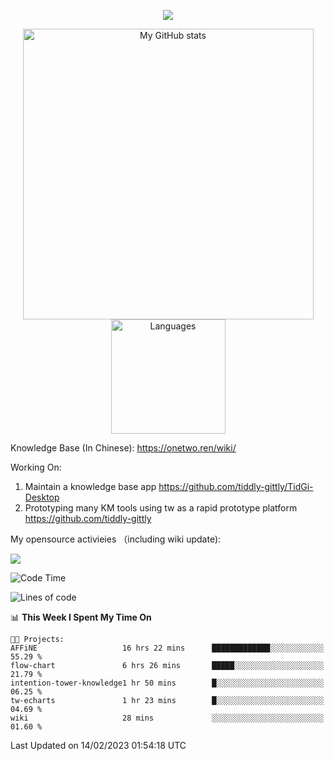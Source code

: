 <a href="https://github.com/linonetwo">
    <p align="center">
        <img src="https://github-profile-trophy.vercel.app/?username=linonetwo&column=7&theme=onedark"/>
    </p>
</a>
<a align="center" href="https://github.com/linonetwo">
  <p align="center">
    <img src="https://github-readme-stats.vercel.app/api?username=linonetwo&show_icons=true&count_private=true" alt="My GitHub stats" width="465"/>
    <img src="https://github-readme-stats.vercel.app/api/top-langs/?username=linonetwo&layout=compact&langs_count=10" alt="Languages" height="183">
  </p>
</a>

Knowledge Base (In Chinese): https://onetwo.ren/wiki/

Working On: 

1. Maintain a knowledge base app https://github.com/tiddly-gittly/TidGi-Desktop
1. Prototyping many KM tools using tw as a rapid prototype platform https://github.com/tiddly-gittly

My opensource activieies （including wiki update):

![](https://visitor-badge.glitch.me/badge?page_id=linonetwo.linonetwo)

<!--START_SECTION:waka-->
![Code Time](http://img.shields.io/badge/Code%20Time-1%2C539%20hrs%2019%20mins-blue)

![Lines of code](https://img.shields.io/badge/From%20Hello%20World%20I%27ve%20Written-2%20Million%20lines%20of%20code-blue)

📊 **This Week I Spent My Time On** 

```text
🐱‍💻 Projects: 
AFFiNE                   16 hrs 22 mins      █████████████░░░░░░░░░░░░   55.29 % 
flow-chart               6 hrs 26 mins       █████░░░░░░░░░░░░░░░░░░░░   21.79 % 
intention-tower-knowledge1 hr 50 mins        █░░░░░░░░░░░░░░░░░░░░░░░░   06.25 % 
tw-echarts               1 hr 23 mins        █░░░░░░░░░░░░░░░░░░░░░░░░   04.69 % 
wiki                     28 mins             ░░░░░░░░░░░░░░░░░░░░░░░░░   01.60 % 

```


 Last Updated on 14/02/2023 01:54:18 UTC
<!--END_SECTION:waka-->
